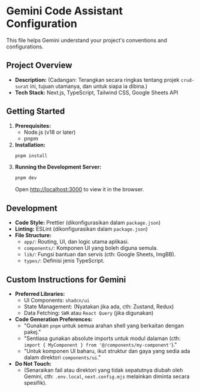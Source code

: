 # Gemini Code Assistant Configuration

This file helps Gemini understand your project's conventions and configurations.

## Project Overview

- **Description:** (Cadangan: Terangkan secara ringkas tentang projek `crud-surat` ini, tujuan utamanya, dan untuk siapa ia dibina.)
- **Tech Stack:** Next.js, TypeScript, Tailwind CSS, Google Sheets API

## Getting Started

1.  **Prerequisites:**
    - Node.js (v18 or later)
    - pnpm
2.  **Installation:**
    ```bash
    pnpm install
    ```
3.  **Running the Development Server:**
    ```bash
    pnpm dev
    ```
    Open [http://localhost:3000](http://localhost:3000) to view it in the browser.

## Development

- **Code Style:** Prettier (dikonfigurasikan dalam `package.json`)
- **Linting:** ESLint (dikonfigurasikan dalam `package.json`)
- **File Structure:**
  - `app/`: Routing, UI, dan logic utama aplikasi.
  - `components/`: Komponen UI yang boleh diguna semula.
  - `lib/`: Fungsi bantuan dan servis (cth: Google Sheets, ImgBB).
  - `types/`: Definisi jenis TypeScript.

## Custom Instructions for Gemini

- **Preferred Libraries:**
  - UI Components: `shadcn/ui`
  - State Management: (Nyatakan jika ada, cth: Zustand, Redux)
  - Data Fetching: `SWR` atau `React Query` (jika digunakan)
- **Code Generation Preferences:**
  - "Gunakan `pnpm` untuk semua arahan shell yang berkaitan dengan pakej."
  - "Sentiasa gunakan absolute imports untuk modul dalaman (cth: `import { MyComponent } from '@/components/my-component'`)."
  - "Untuk komponen UI baharu, ikut struktur dan gaya yang sedia ada dalam direktori `components/ui`."
- **Do Not Touch:**
  - (Senaraikan fail atau direktori yang tidak sepatutnya diubah oleh Gemini, cth: `.env.local`, `next.config.mjs` melainkan diminta secara spesifik).
